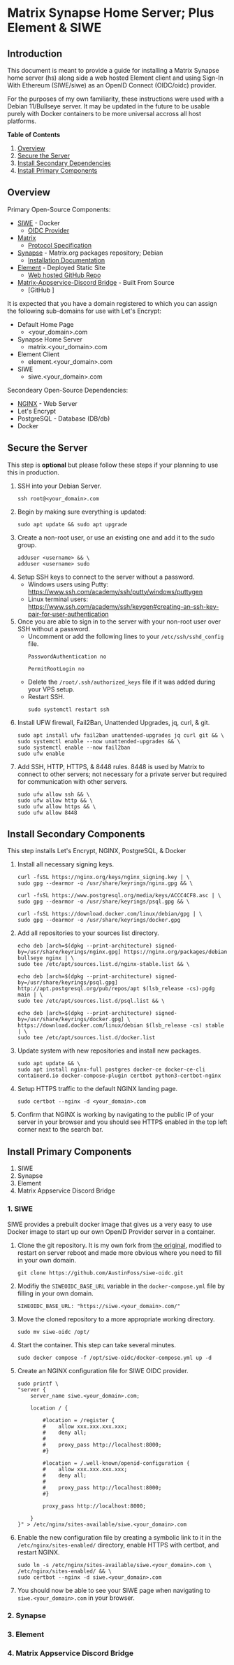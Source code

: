 # **Matrix Synapse Home Server; Plus Element & SIWE**

## **Introduction**

This document is meant to provide a guide for installing a Matrix Synapse home server (hs) along side a web hosted Element client and using Sign-In With Ethereum (SIWE/siwe) as an OpenID Connect (OIDC/oidc) provider.

For the purposes of my own familiarity, these instructions were used with a Debian 11/Bullseye server. It may be updated in the future to be usable purely with Docker containers to be more universal accross all host platforms.

**Table of Contents**

1. [Overview](#overview)
1. [Secure the Server](#secure-the-server)
1. [Install Secondary Dependencies](#install-secondary-dependencies)
1. [Install Primary Components](#install-primary-components)

## **Overview**

Primary Open-Source Components:

- [SIWE](https://login.xyz/) - Docker
    - [OIDC Provider](https://docs.login.xyz/servers/oidc-provider)
- [Matrix](https://matrix.org)
    - [Protocol Specification](https://spec.matrix.org/latest/)
- [Synapse](https://matrix.org/docs/projects/server/synapse) - Matrix.org packages repository; Debian
    - [Installation Documentation](https://matrix-org.github.io/synapse/latest/setup/installation.html)
- [Element](https://element.io/) - Deployed Static Site
    - [Web hosted GitHub Repo](https://github.com/vector-im/element-web) 
- [Matrix-Appservice-Discord Bridge]() - Built From Source
    - [GitHub ]

It is expected that you have a domain registered to which you can assign the following sub-domains for use with Let's Encrypt:

- Default Home Page
    - \<your_domain>.com
- Synapse Home Server
    - matrix.\<your_domain>.com
- Element Client
    - element.\<your_domain>.com
- SIWE
    - siwe.\<your_domain>.com

Secondeary Open-Source Dependencies:

- [NGINX](https://www.nginx.com/) - Web Server
- Let's Encrypt
- PostgreSQL - Database (DB/db)
- Docker

## **Secure the Server**

This step is **optional** but please follow these steps if your planning to use this in production. 

1. SSH into your Debian Server.
    ```
    ssh root@<your_domain>.com
    ```
1. Begin by making sure everything is updated:
    ```
    sudo apt update && sudo apt upgrade
    ```
1. Create a non-root user, or use an existing one and add it to the sudo group.
    ```
    adduser <username> && \
    adduser <username> sudo
    ```
1. Setup SSH keys to connect to the server without a password.
    - Windows users using Putty: https://www.ssh.com/academy/ssh/putty/windows/puttygen
    - Linux terminal users: https://www.ssh.com/academy/ssh/keygen#creating-an-ssh-key-pair-for-user-authentication
1. Once you are able to sign in to the server with your non-root user over SSH without a password.
    - Uncomment or add the following lines to your `/etc/ssh/sshd_config` file.
        ```
        PasswordAuthentication no

        PermitRootLogin no
        ```
    - Delete the `/root/.ssh/authorized_keys` file if it was added during your VPS setup.
    - Restart SSH.
        ```
        sudo systemctl restart ssh
        ```
1. Install UFW firewall, Fail2Ban, Unattended Upgrades, jq, curl, & git.
    ```
    sudo apt install ufw fail2ban unattended-upgrades jq curl git && \
    sudo systemctl enable --now unattended-upgrades && \
    sudo systemctl enable --now fail2ban
    sudo ufw enable
    ```
1. Add SSH, HTTP, HTTPS, & 8448 rules. 8448 is used by Matrix to connect to other servers; not necessary for a private server but required for communication with other servers.
    ```
    sudo ufw allow ssh && \
    sudo ufw allow http && \ 
    sudo ufw allow https && \
    sudo ufw allow 8448
    ```
## **Install Secondary Components**

This step installs Let's Encrypt, NGINX, PostgreSQL, & Docker
1. Install all necessary signing keys.
    ```
    curl -fsSL https://nginx.org/keys/nginx_signing.key | \
    sudo gpg --dearmor -o /usr/share/keyrings/nginx.gpg && \

    curl -fsSL https://www.postgresql.org/media/keys/ACCC4CF8.asc | \
    sudo gpg --dearmor -o /usr/share/keyrings/psql.gpg && \

    curl -fsSL https://download.docker.com/linux/debian/gpg | \
    sudo gpg --dearmor -o /usr/share/keyrings/docker.gpg
    ```
1. Add all repositories to your sources list directory.
    ```
    echo deb [arch=$(dpkg --print-architecture) signed-by=/usr/share/keyrings/nginx.gpg] https://nginx.org/packages/debian bullseye nginx | \
    sudo tee /etc/apt/sources.list.d/nginx-stable.list && \

    echo deb [arch=$(dpkg --print-architecture) signed-by=/usr/share/keyrings/psql.gpg] http://apt.postgresql.org/pub/repos/apt $(lsb_release -cs)-pgdg main | \
    sudo tee /etc/apt/sources.list.d/psql.list && \

    echo deb [arch=$(dpkg --print-architecture) signed-by=/usr/share/keyrings/docker.gpg] \
    https://download.docker.com/linux/debian $(lsb_release -cs) stable | \
    sudo tee /etc/apt/sources.list.d/docker.list    
    ```
1. Update system with new repositories and install new packages.
    ```
    sudo apt update && \
    sudo apt install nginx-full postgres docker-ce docker-ce-cli containerd.io docker-compose-plugin certbot python3-certbot-nginx
    ```
1. Setup HTTPS traffic to the default NGINX landing page.
    ```
    sudo certbot --nginx -d <your_domain>.com
    ```
1. Confirm that NGINX is working by navigating to the public IP of your server in your browser and you should see HTTPS enabled in the top left corner next to the search bar.

## **Install Primary Components**

1. SIWE
1. Synapse
1. Element
1. Matrix Appservice Discord Bridge

### **1. SIWE**

SIWE provides a prebuilt docker image that gives us a very easy to use Docker image to start up our own OpenID Provider server in a container.

1. Clone the git repository. It is my own fork from [the original](https://github.com/spruceid/siwe-oidc), modified to restart on server reboot and made more obvious where you need to fill in your own domain.
    ```
    git clone https://github.com/AustinFoss/siwe-oidc.git
    ```
1. Modifiy the `SIWEOIDC_BASE_URL` variable in the `docker-compose.yml` file by filling in your own domain.
    ```
    SIWEOIDC_BASE_URL: "https://siwe.<your_domain>.com/"
    ```
1. Move the cloned repository to a more appropriate working directory.
    ```
    sudo mv siwe-oidc /opt/
    ```
1. Start the container. This step can take several minutes.
    ```
    sudo docker compose -f /opt/siwe-oidc/docker-compose.yml up -d
    ```
1. Create an NGINX configuration file for SIWE OIDC provider.
    ```
    sudo printf \
    "server {
        server_name siwe.<your_domain>.com;
    
        location / {
    
            #location = /register {
            #    allow xxx.xxx.xxx.xxx;
            #    deny all;
            #
            #    proxy_pass http://localhost:8000;
            #}
    
            #location = /.well-known/openid-configuration {
            #    allow xxx.xxx.xxx.xxx;
            #    deny all;
            #
            #    proxy_pass http://localhost:8000;
            #}
    
            proxy_pass http://localhost:8000;
    
        }
    }" > /etc/nginx/sites-available/siwe.<your_domain>.com
    ```
1. Enable the new configuration file by creating a symbolic link to it in the `/etc/nginx/sites-enabled/` directory, enable HTTPS with certbot, and restart NGINX.
    ```
    sudo ln -s /etc/nginx/sites-available/siwe.<your_domain>.com \
    /etc/nginx/sites-enabled/ && \
    sudo certbot --nginx -d siwe.<your_domain>.com
    ```
1. You should now be able to see your SIWE page when navigating to `siwe.<your_domain>.com` in your browser.

### **2. Synapse**

### **3. Element**

### **4. Matrix Appservice Discord Bridge**
